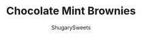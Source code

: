 ---
layout: ../../layouts/MarkdownPostLayout.astro
title: Chocolate Mint Brownies
author: ShugarySweets
pubDate: 2019-01-15
description: "Rich fudgy brownies topped with a soft chocolate mint layer. Chocolate ganache gives these Chocolate Mint Brownies a decadent finish!"
image_url: https://www.shugarysweets.com/wp-content/uploads/2013/03/chocolate-mint-brownies-facebook.jpg
tags: ["Brownies and Bars","American"]
calories: 447
protein: 4
carbohydrates: 54
fats: 25
fiber: 1
ingredients: ["1 cup unsalted butter","½ cup semi-sweet chocolate morsels","2 cups granulated sugar","4 large eggs","1 teaspoon vanilla extract","¾ cup unsweetened cocoa powder","1 cup all-purpose flour","½ teaspoon kosher salt","½ teaspoon baking powder","1/2 cup unsalted butter, softened","2 cups powdered sugar","1 teaspoon peppermint extract","1 drop green gel food coloring","2 Tablespoons milk","1/2 cup milk chocolate chips","1/2 cup heavy whipping cream"]
serves: 16
time: "55 minutes"
prepTime: "20 minutes"
instructions: ["Preheat oven to 350°F. Line a 9-inch baking dish with parchment paper. Set aside.","In a medium sized saucepan, melt butter over medium heat. Remove from heat and add in chocolate chips and sugar.","Stir until chocolate is completely melted. Add in eggs, one at a time, stirring completely after each addition. Stir in vanilla.","Add the cocoa powder, flour, salt, and baking powder. Using big strokes, stir in JUST until mixed and no longer see dry ingredients. DO NOT BEAT OR OVER STIR.","Pour batter into dish and bake for about 35 minutes. Remove from oven and cool completely before adding filling.","For the filling, beat softened butter with powdered sugar, peppermint extract, food coloring, and milk. Beat for about 3-4 minutes, until fully combined and fluffy.","Spread over cooled brownies. Refrigerate while you make the ganache.","For the ganache, heat cream in small saucepan until warm (not boiling). Remove from heat and whisk in the chocolate chips until smooth.","Pour immediately over green layer on the brownies and spread evenly with an offset spatula. Return to refrigerator for one hour.","Slice and enjoy."]
nutrition: ["447 calories","54 grams carbohydrates","102 milligrams cholesterol","25 grams fat","1 grams fiber","4 grams protein","15 grams saturated fat","83 milligrams sodium","44 grams sugar","0 grams trans fat","8 grams unsaturated fat"]
---